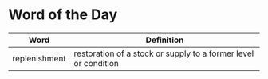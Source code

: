 # Word of the Day

|Word|Definition|
|---|---|
|replenishment|restoration of a stock or supply to a former level or condition|
